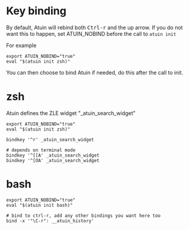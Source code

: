 # Key binding

By default, Atuin will rebind both <kbd>Ctrl-r</kbd> and the up arrow. If you do not want
this to happen, set ATUIN_NOBIND before the call to `atuin init`

For example

```
export ATUIN_NOBIND="true"
eval "$(atuin init zsh)"
```

You can then choose to bind Atuin if needed, do this after the call to init.

# zsh

Atuin defines the ZLE widget "\_atuin_search_widget"

```
export ATUIN_NOBIND="true"
eval "$(atuin init zsh)"

bindkey '^r' _atuin_search_widget

# depends on terminal mode
bindkey '^[[A' _atuin_search_widget
bindkey '^[OA' _atuin_search_widget
```

# bash

```
export ATUIN_NOBIND="true"
eval "$(atuin init bash)"

# bind to ctrl-r, add any other bindings you want here too
bind -x '"\C-r": __atuin_history'
```
